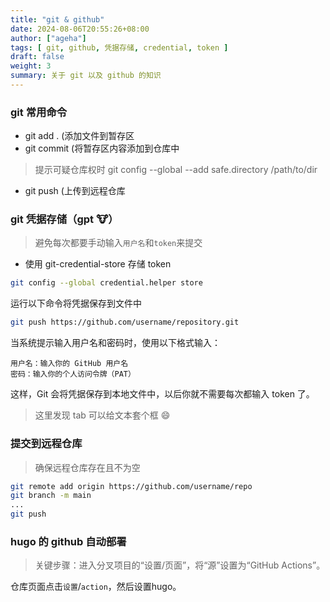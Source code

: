 ```yaml
---
title: "git & github"
date: 2024-08-06T20:55:26+08:00
author: ["ageha"]
tags: [ git, github, 凭据存储, credential, token ]
draft: false
weight: 3
summary: 关于 git 以及 github 的知识
---
```


### git 常用命令

- git add . (添加文件到暂存区
- git commit (将暂存区内容添加到仓库中

> 提示可疑仓库权时 
> git config --global --add safe.directory /path/to/dir

- git push (上传到远程仓库

### git 凭据存储（gpt 🐮）
> 避免每次都要手动输入`用户名`和`token`来提交

- 使用 git-credential-store 存储 token

``` bash
git config --global credential.helper store
```

运行以下命令将凭据保存到文件中

``` bash
git push https://github.com/username/repository.git
```

当系统提示输入用户名和密码时，使用以下格式输入：

    用户名：输入你的 GitHub 用户名
    密码：输入你的个人访问令牌（PAT）

这样，Git 会将凭据保存到本地文件中，以后你就不需要每次都输入 token 了。

> 这里发现 tab 可以给文本套个框 😄

### 提交到远程仓库

> 确保远程仓库存在且不为空

``` bash
git remote add origin https://github.com/username/repo
git branch -m main
...
git push
```

### hugo 的 github 自动部署

> 关键步骤：进入分叉项目的“设置/页面”，将“源”设置为“GitHub Actions”。

仓库页面点击`设置`/`action`，然后设置hugo。

